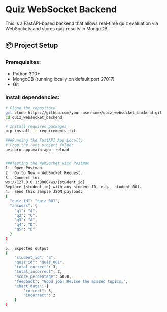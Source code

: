# Quiz WebSocket Backend 
This is a FastAPI-based backend that allows real-time quiz evaluation via WebSockets and stores quiz results in MongoDB.

## 📦 Project Setup

### Prerequisites:

- Python 3.10+
- MongoDB (running locally on default port 27017)
- Git

### Install dependencies:

```bash
# Clone the repository
git clone https://github.com/your-username/quiz_websocket_backend.git
cd quiz_websocket_backend

# Install required packages
pip install -r requirements.txt

###Running the FastAPI App Locally
# From the root project folder
uvicorn app.main:app –reload


###Testing the WebSocket with Postman
1.	Open Postman.
2.	Go to New → WebSocket Request.
3.	Connect to:
ws://127.0.0.1:8000/ws/{student_id}
Replace {student_id} with any student ID, e.g., student_001.
4.	Send this sample JSON payload:
{
  "quiz_id": "quiz_001",
  "answers": {
    "q1": "A",
    "q2": "C",
    "q3": "A",
    "q4": "D",
    "q5": "B"
  }
}
	
5.	Expected output
{
    "student_id": "3",
    "quiz_id": "quiz_001",
    "total_correct": 3,
    "total_incorrect": 2,
    "score_percentage": 60.0,
    "feedback": "Good job! Revise the missed topics.",
    "chart_data": {
        "correct": 3,
        "incorrect": 2
    }
}


